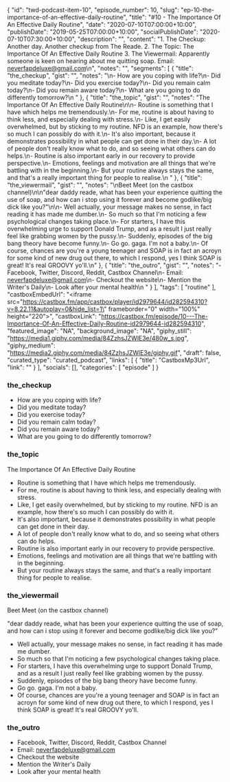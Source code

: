 {
	"id": "twd-podcast-item-10",
	"episode_number": 10,
	"slug": "ep-10-the-importance-of-an-effective-daily-routine",
	"title": "#10 - The Importance Of An Effective Daily Routine",
	"date": "2020-07-10T07:00:00+10:00",
	"publishDate": "2019-05-25T07:00:00+10:00",
	"socialPublishDate": "2020-07-10T07:30:00+10:00",
	"description": "",
	"content": "1. The Checkup: Another day. Another checkup from The Reade. 2. The Topic: The Importance Of An Effective Daily Routine 3. The Viewermail: Apparently someone is keen on hearing about me quitting soap. Email: neverfapdeluxe@gmail.com\n",
	"notes": "",
	"segments": [
		{
			"title": "the_checkup",
			"gist": "",
			"notes": "\n- How are you coping with life?\n- Did you meditate today?\n- Did you exercise today?\n- Did you remain calm today?\n- Did you remain aware today?\n- What are you going to do differently tomorrow?\n      "
		},
		{
			"title": "the_topic",
			"gist": "",
			"notes": "The Importance Of An Effective Daily Routine\n\n- Routine is something that I have which helps me tremendously.\n- For me, routine is about having to think less, and especially dealing with stress.\n- Like, I get easily overwhelmed, but by sticking to my routine. NFD is an example, how there's so much I can possibly do with it.\n- It's also important, because it demonstrates possibility in what people can get done in their day.\n- A lot of people don't really know what to do, and so seeing what others can do helps.\n- Routine is also important early in our recovery to provide perspective.\n- Emotions, feelings and motivation are all things that we're battling with in the beginning.\n- But your routine always stays the same, and that's a really important thing for people to realise.\n      "
		},
		{
			"title": "the_viewermail",
			"gist": "",
			"notes": "\nBeet Meet (on the castbox channel)\n\n\"dear daddy reade, what has been your experience quitting the use of soap, and how can i stop using it forever and become godlike/big dick like you?\"\n\n- Well actually, your message makes no sense, in fact reading it has made me dumber.\n- So much so that I'm noticing a few psychological changes taking place.\n- For starters, I have this overwhelming urge to support Donald Trump, and as a result I just really feel like grabbing women by the pussy.\n- Suddenly, episodes of the big bang theory have become funny.\n- Go go. gaga. I'm not a baby.\n- Of course, chances are you're a young teenager and SOAP is in fact an acroyn for some kind of new drug out there, to which I respond, yes I think SOAP is great! It's real GROOVY yo'll.\n"
		},
		{
			"title": "the_outro",
			"gist": "",
			"notes": "- Facebook, Twitter, Discord, Reddit, Castbox Channel\n- Email: neverfapdeluxe@gmail.com\n- Checkout the website\n- Mention the Writer's Daily\n- Look after your mental health\n      "
		}
	],
	"tags": [
		"routine"
	],
	"castboxEmbedUrl": "<iframe src=\"https://castbox.fm/app/castbox/player/id2979644/id282594310?v=8.22.11&autoplay=0&hide_list=1\" frameborder=\"0\" width=\"100%\" height=\"220\"></iframe>",
	"castboxLink": "https://castbox.fm/episode/10---The-Importance-Of-An-Effective-Daily-Routine-id2979644-id282594310",
	"featured_image": "NA",
	"background_image": "NA",
	"giphy_still": "https://media1.giphy.com/media/84ZzhsJZWlE3e/480w_s.jpg",
	"giphy_medium": "https://media2.giphy.com/media/84ZzhsJZWlE3e/giphy.gif",
	"draft": false,
	"curated_type": "curated_podcast",
	"links": [
		{
			"title": "CastboxMp3Url",
			"link": ""
		}
	],
	"socials": [],
	"categories": [
		"episode"
	]
}

### the_checkup


- How are you coping with life?
- Did you meditate today?
- Did you exercise today?
- Did you remain calm today?
- Did you remain aware today?
- What are you going to do differently tomorrow?
      
### the_topic

The Importance Of An Effective Daily Routine

- Routine is something that I have which helps me tremendously.
- For me, routine is about having to think less, and especially dealing with stress.
- Like, I get easily overwhelmed, but by sticking to my routine. NFD is an example, how there's so much I can possibly do with it.
- It's also important, because it demonstrates possibility in what people can get done in their day.
- A lot of people don't really know what to do, and so seeing what others can do helps.
- Routine is also important early in our recovery to provide perspective.
- Emotions, feelings and motivation are all things that we're battling with in the beginning.
- But your routine always stays the same, and that's a really important thing for people to realise.
      
### the_viewermail


Beet Meet (on the castbox channel)

"dear daddy reade, what has been your experience quitting the use of soap, and how can i stop using it forever and become godlike/big dick like you?"

- Well actually, your message makes no sense, in fact reading it has made me dumber.
- So much so that I'm noticing a few psychological changes taking place.
- For starters, I have this overwhelming urge to support Donald Trump, and as a result I just really feel like grabbing women by the pussy.
- Suddenly, episodes of the big bang theory have become funny.
- Go go. gaga. I'm not a baby.
- Of course, chances are you're a young teenager and SOAP is in fact an acroyn for some kind of new drug out there, to which I respond, yes I think SOAP is great! It's real GROOVY yo'll.

### the_outro

- Facebook, Twitter, Discord, Reddit, Castbox Channel
- Email: neverfapdeluxe@gmail.com
- Checkout the website
- Mention the Writer's Daily
- Look after your mental health
      
